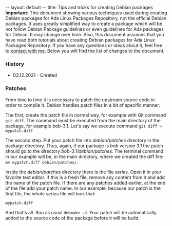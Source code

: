 -- layout: default
-- title: Tips and tricks for creating Debian packages
**Important:** This document showing various techniques used during creating
Debian packages for Ada Linux Packages Repository, not the official Debian
packages. It uses greatly simplified way to create a package which will
be not follow Debian Package guidelines or even guidelines for Ada packages
for Debian. It may change over time. Also, this document assumes that you have
read both tutorials about creating Debian packages for Ada Linux Packages
Repository. If you have any questions or ideas about it, feel free to
[contact with me](../contact.html). Below you will find the list of
changes to the document.

### History

* 03.12.2021 - Created

### Patches

From time to time it is necessary to patch the upstream source code in order
to compile it. Debian handles patch files in a bit of specific manner.

The first, create the patch file in normal way, for example with Git command
`git diff`. The command must be executed from the main directory of the
package, for example bob-3.1. Let's say we execute command `git diff >
mypatch.diff`

The second step. Put your patch file into *debian/patches* directory in the
package directory. Thus, again, if our package is *bob* version *3.1* the patch
should go to the directory *bob-3.1/debian/patches*. The terminal command in
our example will be, in the main directory, where we created the diff file: `mv
mypatch.diff debian/patches/`.

Inside the *debian/patches* directory there is the file *series*. Open it in
your favorite text editor. If this is a fresh file, remove any content from it
and add the name of the patch file.
If there are any patches added earlier, at the end of the file add your patch
name. In our example, because our patch is the first file, the whole *series*
file will look that:

    mypatch.diff

And that's all. Run as usual `debmake -d`. Your patch will be automatically
added to the source code of the package before it will be build.
